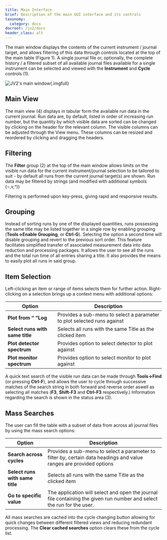 ```yaml
---
title: Main Interface
brief: Description of the main GUI interface and its controls
taxonomy:
  category: docs
docroot: /jv2/docs
header_class: alt
---
```


The main window displays the contents of the current instrument / journal target, and allows filtering of this data through controls located at the top of the main table (Figure 1). A single journal file or, optionally, the complete history / a filtered subset of all available journal files available for a single instrument can be selected and viewed with the **Instrument** and **Cycle** controls (1).

![**JV2**'s main window](../images/MainViewShotEdit.png){.imgfull}

## Main View

The main view (4) displays in tabular form the available run data in the current journal. Run data are, by default, listed in order of increasing run number, but the quantity by which visible data are sorted can be changed by clicking on the header for the relevant column. The visible columns can be adjusted through the View menu. These columns can be resized and reordered by clicking and dragging the headers.

## Filtering

The **Filter** group (2) at the top of the main window allows limits on the visible run data for the current instrument/journal selection to be tailored to suit - by default all runs from the current journal target(s) are shown. Run data may be filtered by strings (and modified with additional symbols (¬,v,^))

Filtering is performed upon key-press, giving rapid and responsive results.


## Grouping

Instead of sorting runs by one of the displayed quantities, runs possessing the same title may be listed together in a single row by enabling grouping (**Tools&#8594;Enable Grouping**, or **Ctrl-G**). Selecting the option a second time will disable grouping and revert to the previous sort order. This feature facilitates simplified transfer of associated measurement data into data reduction and processing packages. It allows the user to see all the runs and the total run time of all entries sharing a title. It also provides the means to easily plot all runs in said group.

## Item Selection

Left-clicking an item or range of items selects them for further action. Right-clicking on a selection brings up a context menu with additional options:

| Option | Description |
|--------|-------------|
| **Plot from “ “Log** | Provides a sub-menu to select a parameter to plot selected runs against |
| **Select runs with same title** | Selects all runs with the same Title as the clicked item |
| **Plot detector spectrum** | Provides option to select detector to plot against |
| **Plot monitor spectrum** | Provides option to select monitor to plot against |

A quick text search of the visible run data can be made through **Tools&#8594;Find** (or pressing **Ctrl-F**), and allows the user to cycle through successive matches of the search string in both forward and reverse order aswell as selecting all matches (**F3**, **Shift-F3** and **Ctrl-F3** respectively.) Information regarding the search is shown in the status area (3).

## Mass Searches

The user can fill the table with a subset of data from across all journal files by using the mass search options:

| Option | Description |
|--------|-------------|
| **Search across cycles** | Provides a sub-menu to select a parameter to filter by, certain data headings and value ranges are provided options |
| **Select runs with same title** | Selects all runs with the same Title as the clicked item |
| **Go to specific value** |The application will select and open the journal file containing the given run number and select the run for the user.|

All mass searches are cached into the cycle changing button allowing for quick changes between different filtered views and reducing redundant processing. The **Clear cached searches** option clears these from the cycle list.